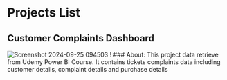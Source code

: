 # Projects List
## Customer Complaints Dashboard 
![Screenshot 2024-09-25 094503](https://github.com/user-attachments/assets/76eaeb4a-c666-420e-b444-ed710738c756)
! ### About: 
This project data retrieve from Udemy Power BI Course.  It contains tickets complaints data including customer details, complaint details and purchase details
